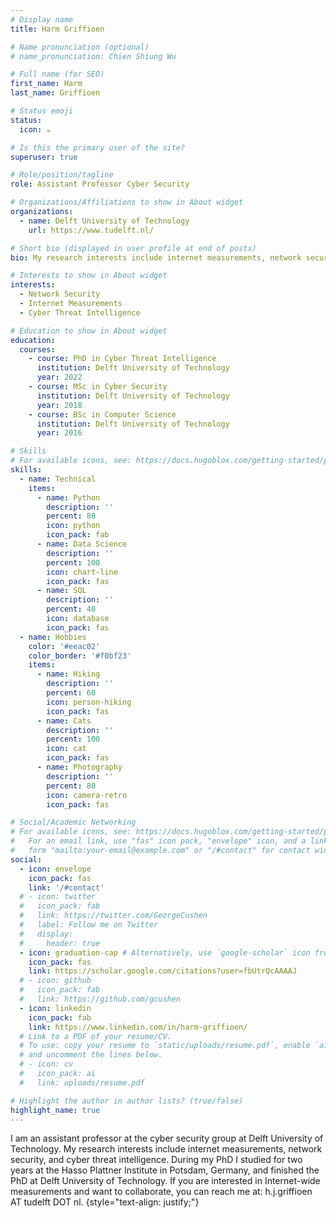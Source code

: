 ```yaml
---
# Display name
title: Harm Griffioen

# Name pronunciation (optional)
# name_pronunciation: Chien Shiung Wu

# Full name (for SEO)
first_name: Harm
last_name: Griffioen

# Status emoji
status:
  icon: ☕️

# Is this the primary user of the site?
superuser: true

# Role/position/tagline
role: Assistant Professor Cyber Security

# Organizations/Affiliations to show in About widget
organizations:
  - name: Delft University of Technology
    url: https://www.tudelft.nl/

# Short bio (displayed in user profile at end of posts)
bio: My research interests include internet measurements, network security, and cyber threat intelligence.

# Interests to show in About widget
interests:
  - Network Security
  - Internet Measurements
  - Cyber Threat Intelligence

# Education to show in About widget
education:
  courses:
    - course: PhD in Cyber Threat Intelligence
      institution: Delft University of Technology
      year: 2022
    - course: MSc in Cyber Security
      institution: Delft University of Technology
      year: 2018
    - course: BSc in Computer Science
      institution: Delft University of Technology
      year: 2016

# Skills
# For available icons, see: https://docs.hugoblox.com/getting-started/page-builder/#icons
skills:
  - name: Technical
    items:
      - name: Python
        description: ''
        percent: 80
        icon: python
        icon_pack: fab
      - name: Data Science
        description: ''
        percent: 100
        icon: chart-line
        icon_pack: fas
      - name: SQL
        description: ''
        percent: 40
        icon: database
        icon_pack: fas
  - name: Hobbies
    color: '#eeac02'
    color_border: '#f0bf23'
    items:
      - name: Hiking
        description: ''
        percent: 60
        icon: person-hiking
        icon_pack: fas
      - name: Cats
        description: ''
        percent: 100
        icon: cat
        icon_pack: fas
      - name: Photography
        description: ''
        percent: 80
        icon: camera-retro
        icon_pack: fas

# Social/Academic Networking
# For available icons, see: https://docs.hugoblox.com/getting-started/page-builder/#icons
#   For an email link, use "fas" icon pack, "envelope" icon, and a link in the
#   form "mailto:your-email@example.com" or "/#contact" for contact widget.
social:
  - icon: envelope
    icon_pack: fas
    link: '/#contact'
  # - icon: twitter
  #   icon_pack: fab
  #   link: https://twitter.com/GeorgeCushen
  #   label: Follow me on Twitter
  #   display:
  #     header: true
  - icon: graduation-cap # Alternatively, use `google-scholar` icon from `ai` icon pack
    icon_pack: fas
    link: https://scholar.google.com/citations?user=fbUtrQcAAAAJ
  # - icon: github
  #   icon_pack: fab
  #   link: https://github.com/gcushen
  - icon: linkedin
    icon_pack: fab
    link: https://www.linkedin.com/in/harm-griffioen/
  # Link to a PDF of your resume/CV.
  # To use: copy your resume to `static/uploads/resume.pdf`, enable `ai` icons in `params.yaml`,
  # and uncomment the lines below.
  # - icon: cv
  #   icon_pack: ai
  #   link: uploads/resume.pdf

# Highlight the author in author lists? (true/false)
highlight_name: true
---
```


I am an assistant professor at the cyber security group at Delft University of Technology. My research interests include internet measurements, network security, and cyber threat intelligence. During my PhD I studied for two years at the Hasso Plattner Institute in Potsdam, Germany, and finished the PhD at Delft University of Technology. If you are interested in Internet-wide measurements and want to collaborate, you can reach me at: h.j.griffioen AT tudelft DOT nl.
{style="text-align: justify;"}
